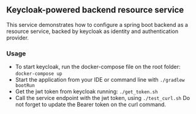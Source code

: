 ## Keycloak-powered backend resource service

This service demonstrates how to configure a spring boot backend as a resource service, backed by keycloak as identity
and authentication provider.

### Usage

- To start keycloak, run the docker-compose file on the root folder:
  `docker-compose up`
- Start the application from your IDE or command line with
  `./gradlew bootRun`
- Get the jwt token from keycloak running:
  `./get_token.sh`
- Call the service endpoint with the jwt token, using
  `./test_curl.sh`
  Do not forget to update the Bearer token on the curl command. 